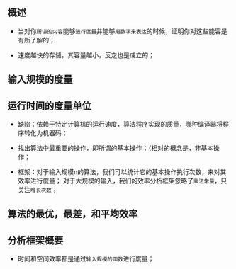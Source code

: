 ## 概述

* 当对你`所讲的内容`能够`进行度量`并能够`用数字来表达`的时候，证明你对这些能容是有所了解的；

* 速度越快的存储，其容量越小，反之也是成立的；

## 输入规模的度量

## 运行时间的度量单位

* 缺陷：依赖于特定计算机的运行速度，算法程序实现的质量，哪种编译器将程序转化为机器码；

* 找出算法中最重要的操作，即所谓的基本操作；（相对的概念是，非基本操作；

* 框架：对于输入规模n的算法，我们可以统计它的基本操作执行次数，来对其效率进行度量；
  对于大规模的输入，我们的效率分析框架忽略了`乘法常量`，只关注`增长次数`；

## 算法的最优，最差，和平均效率

## 分析框架概要

* 时间和空间效率都是通过`输入规模的函数`进行度量；